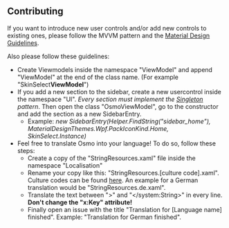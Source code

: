 ## Contributing

If you want to introduce new user controls and/or add new controls to existing ones, please follow the MVVM pattern and the [Material Design Guidelines](https://material.io/design/).

Also please follow these guidelines:
- Create Viewmodels inside the namespace "ViewModel" and append "ViewModel" at the end of the class name. (For example "SkinSelect**ViewModel**")
- If you add a new section to the sidebar, create a new usercontrol inside the namespace "UI". *Every section must implement the [Singleton](http://csharpindepth.com/Articles/General/Singleton.aspx) pattern*. Then open the class "OsmoViewModel", go to the constructor and add the section as a new SidebarEntry.
  - Example: *new SidebarEntry(Helper.FindString("sidebar_home"), MaterialDesignThemes.Wpf.PackIconKind.Home, SkinSelect.Instance)*
- Feel free to translate Osmo into your language! To do so, follow these steps:
  - Create a copy of the "StringResources.xaml" file inside the namespace "Localisation"
  - Rename your copy like this: "StringResources.[culture code].xaml". Culture codes can be found [here](https://msdn.microsoft.com/en-us/library/hh441729.aspx?f=255&MSPPError=-2147217396). An example for a German translation would be "StringResources.de.xaml".
  - Translate the text between ">" and "</system:String>" in every line. **Don't change the "x:Key" attribute!**
  - Finally open an issue with the title "Translation for [Language name] finished". Example: "Translation for German finished". 
